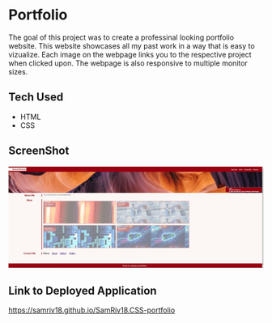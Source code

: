 # Portfolio

The goal of this project was to create a professinal looking portfolio website. This website showcases all my past work in a way that is easy to vizualize.
Each image on the webpage links you to the respective project when clicked upon. The webpage is also responsive to multiple monitor sizes. 

## Tech Used
* HTML
* CSS

## ScreenShot
![portfolio screenshot](/assests/images/portfolio_screenshot.JPG)
## Link to Deployed Application
https://samriv18.github.io/SamRiv18.CSS-portfolio
